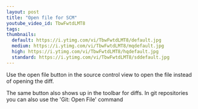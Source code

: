 ```yaml
---
layout: post
title: "Open file for SCM"
youtube_video_id: TbwFwtdLMT8
tags:
thumbnails:
  default: https://i.ytimg.com/vi/TbwFwtdLMT8/default.jpg
  medium: https://i.ytimg.com/vi/TbwFwtdLMT8/mqdefault.jpg
  high: https://i.ytimg.com/vi/TbwFwtdLMT8/hqdefault.jpg
  standard: https://i.ytimg.com/vi/TbwFwtdLMT8/sddefault.jpg
---
```


Use the open file button in the source control view to open the file instead of opening the diff.

The same button also shows up in the toolbar for diffs. In git repositories you can also use the 'Git: Open File' command
